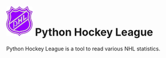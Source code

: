 # ![PHL logo](assets/phl.png?raw=true "PHL") Python Hockey League
Python Hockey League is a tool to read various NHL statistics.
